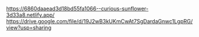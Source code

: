 https://6860daaead3d18bd55fa1066--curious-sunflower-3d33a8.netlify.app/
https://drive.google.com/file/d/19J2wB3kUKmCwAt7SgDardaGnwc1LgpRG/view?usp=sharing

